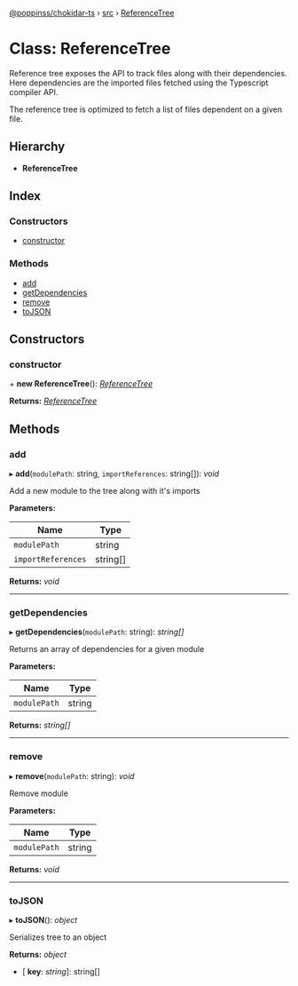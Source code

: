 [@poppinss/chokidar-ts](../README.md) › [src](../modules/src.md) › [ReferenceTree](src.referencetree.md)

# Class: ReferenceTree

Reference tree exposes the API to track files along with their
dependencies. Here dependencies are the imported files fetched
using the Typescript compiler API.

The reference tree is optimized to fetch a list of files dependent on
a given file.

## Hierarchy

* **ReferenceTree**

## Index

### Constructors

* [constructor](src.referencetree.md#constructor)

### Methods

* [add](src.referencetree.md#add)
* [getDependencies](src.referencetree.md#getdependencies)
* [remove](src.referencetree.md#remove)
* [toJSON](src.referencetree.md#tojson)

## Constructors

###  constructor

\+ **new ReferenceTree**(): *[ReferenceTree](src.referencetree.md)*

**Returns:** *[ReferenceTree](src.referencetree.md)*

## Methods

###  add

▸ **add**(`modulePath`: string, `importReferences`: string[]): *void*

Add a new module to the tree along with it's imports

**Parameters:**

Name | Type |
------ | ------ |
`modulePath` | string |
`importReferences` | string[] |

**Returns:** *void*

___

###  getDependencies

▸ **getDependencies**(`modulePath`: string): *string[]*

Returns an array of dependencies for a given module

**Parameters:**

Name | Type |
------ | ------ |
`modulePath` | string |

**Returns:** *string[]*

___

###  remove

▸ **remove**(`modulePath`: string): *void*

Remove module

**Parameters:**

Name | Type |
------ | ------ |
`modulePath` | string |

**Returns:** *void*

___

###  toJSON

▸ **toJSON**(): *object*

Serializes tree to an object

**Returns:** *object*

* \[ **key**: *string*\]: string[]
